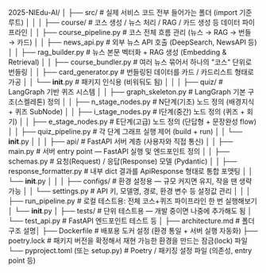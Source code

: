 2025-NIEdu-AI/
│
├── src/                                     # 실제 서비스 코드 전부 들어가는 폴더 (import 기준 루트)
│   │
│   ├── course/                              # 코스 생성 / 뉴스 처리 / RAG / 카드 생성 등 데이터 파이프라인
│   │   ├── course_pipeline.py               # 코스 전체 흐름 관리 (뉴스 → RAG → 번들 → 카드)
│   │   ├── news_api.py                      # 외부 뉴스 API 호출 (DeepSearch, NewsAPI 등)
│   │   ├── rag_builder.py                   # 뉴스 본문 벡터화 + RAG 생성 (Embedding & Retrieval)
│   │   ├── course_bundler.py                # 여러 뉴스 묶어서 하나의 "코스" 단위로 번들링
│   │   ├── card_generator.py                # 번들링된 데이터를 카드 / 카드리스트 형태로 가공
│   │   └── __init__.py                      # 패키지 인식용 (비워둬도 됨)
│   │
│   ├── quiz/                                # LangGraph 기반 퀴즈 시스템
│   │   ├── graph_skeleton.py                # LangGraph 기본 구조(스켈레톤) 정의
│   │   ├── n_stage_nodes.py                 # N단계(기초) 노드 정의 (배경지식 + 퀴즈 SubNode)
│   │   ├── i_stage_nodes.py                 # I단계(중간) 노드 정의 (퀴즈 + 회기)
│   │   ├── e_stage_nodes.py                 # E단계(고급) 노드 정의 (단답형 + 문장완성 flow)
│   │   ├── quiz_pipeline.py                 # 각 단계 그래프 실행 제어 (build + run)
│   │   └── __init__.py
│   │
│   ├── api/                                 # FastAPI 서버 계층 (사용자와 직접 통신)
│   │   ├── main.py                          # 서버 entry point — FastAPI 실행 및 엔드포인트 정의
│   │   ├── schemas.py                       # 요청(Request) / 응답(Response) 모델 (Pydantic)
│   │   ├── response_formatter.py            # 내부 dict 결과를 ApiResponse 형태로 통합 포맷팅
│   │   └── __init__.py
│   │
│   ├── configs/                             # 환경 설정용 — 규모 커지면 유지, 작을 땐 생략 가능
│   │   └── settings.py                      # API 키, 모델명, 경로, 환경 변수 등 설정값 관리
│   │
│   ├── run_pipeline.py                      # 로컬 테스트용: 전체 코스+퀴즈 파이프라인 한 번 실행해보기
│   └── __init__.py
│
├── tests/                                   # 단위 테스트용 — 개발 중이면 나중에 추가해도 됨
│   └── test_api.py                          # FastAPI 엔드포인트 테스트 등
│
├── architecture.md                          # 폴더 구조 설명│
├── Dockerfile                               # 배포용 도커 설정 (환경 통일 + 서버 실행 자동화)
├── poetry.lock                              # 패키지 버전을 확정해서 재현 가능한 환경을 만드는 잠금(lock) 파일                         
└── pyproject.toml (또는 setup.py)            # Poetry / 패키징 설정 파일 (의존성, entry point 등)
